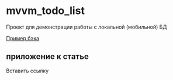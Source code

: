 # mvvm_todo_list

Проект для демонстрации работы с локальной (мобильной) БД

[Пример бэка](https://github.com/Z1mcot/TODOList.Backend)


## приложение к статье

Вставить ссылку


